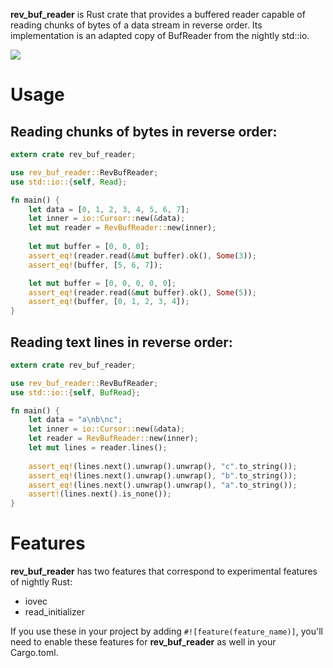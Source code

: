 **rev_buf_reader** is Rust crate that provides a buffered reader capable of reading chunks of bytes of a data stream in reverse order. Its implementation is an adapted copy of BufReader from the nightly std::io.

[![](https://meritbadge.herokuapp.com/rev_buf_reader)](https://crates.io/crates/rev_buf_reader)

# Usage

## Reading chunks of bytes in reverse order:

```rust
extern crate rev_buf_reader;

use rev_buf_reader::RevBufReader;
use std::io::{self, Read};

fn main() {
    let data = [0, 1, 2, 3, 4, 5, 6, 7];
    let inner = io::Cursor::new(&data);
    let mut reader = RevBufReader::new(inner);
    
    let mut buffer = [0, 0, 0];
    assert_eq!(reader.read(&mut buffer).ok(), Some(3));
    assert_eq!(buffer, [5, 6, 7]);

    let mut buffer = [0, 0, 0, 0, 0];
    assert_eq!(reader.read(&mut buffer).ok(), Some(5));
    assert_eq!(buffer, [0, 1, 2, 3, 4]);
}
```

## Reading text lines in reverse order:

```rust
extern crate rev_buf_reader;

use rev_buf_reader::RevBufReader;
use std::io::{self, BufRead};

fn main() {
    let data = "a\nb\nc";
    let inner = io::Cursor::new(&data);
    let reader = RevBufReader::new(inner);
    let mut lines = reader.lines();
    
    assert_eq!(lines.next().unwrap().unwrap(), "c".to_string());
    assert_eq!(lines.next().unwrap().unwrap(), "b".to_string());
    assert_eq!(lines.next().unwrap().unwrap(), "a".to_string());
    assert!(lines.next().is_none());
}
```

# Features

**rev_buf_reader** has two features that correspond to experimental features of nightly Rust:

- iovec 
- read_initializer

If you use these in your project by adding `#![feature(feature_name)]`, you'll need to enable these features for **rev_buf_reader** as well in your Cargo.toml.